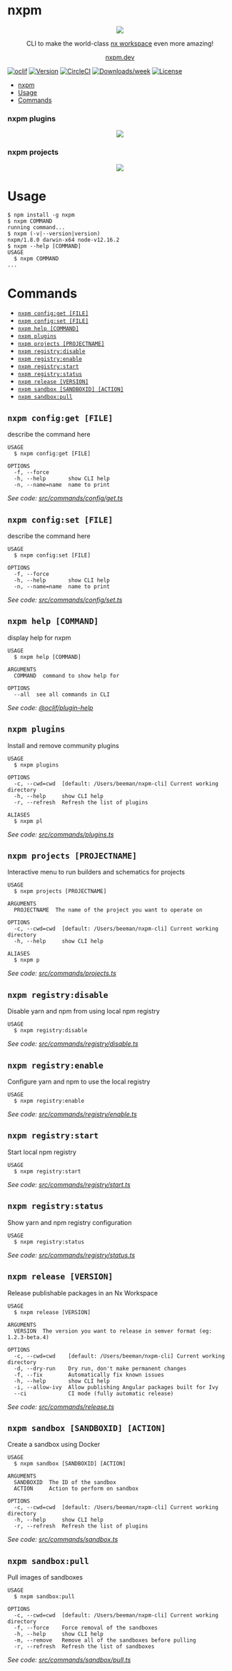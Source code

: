 # nxpm

<p align="center"><img src="https://avatars0.githubusercontent.com/u/65322676?s=400&u=4a36f7a4110a16d674cba9610dae5d5e2966ab3a&v=4"></p>

<p align="center">CLI to make the world-class <a href="https://github.com/nrwl/nx">nx workspace</a> even more amazing!</p>

<p align="center"><a href="https://nxpm.dev/">nxpm.dev</a></p>

[![oclif](https://img.shields.io/badge/cli-oclif-brightgreen.svg)](https://oclif.io)
[![Version](https://img.shields.io/npm/v/nxpm.svg)](https://npmjs.org/package/nxpm)
[![CircleCI](https://circleci.com/gh/nxpm/nxpm/tree/master.svg?style=shield)](https://circleci.com/gh/nxpm/nxpm/tree/master)
[![Downloads/week](https://img.shields.io/npm/dw/nxpm.svg)](https://npmjs.org/package/nxpm)
[![License](https://img.shields.io/npm/l/nxpm.svg)](https://github.com/nxpm/nxpm/blob/master/package.json)

<!-- toc -->
* [nxpm](#nxpm)
* [Usage](#usage)
* [Commands](#commands)
<!-- tocstop -->

### nxpm plugins

<p align="center"><img src="nxpm-plugins.gif"></p>

### nxpm projects

<p align="center"><img src="nxpm-projects.gif"></p>

# Usage

<!-- usage -->
```sh-session
$ npm install -g nxpm
$ nxpm COMMAND
running command...
$ nxpm (-v|--version|version)
nxpm/1.8.0 darwin-x64 node-v12.16.2
$ nxpm --help [COMMAND]
USAGE
  $ nxpm COMMAND
...
```
<!-- usagestop -->

# Commands

<!-- commands -->
* [`nxpm config:get [FILE]`](#nxpm-configget-file)
* [`nxpm config:set [FILE]`](#nxpm-configset-file)
* [`nxpm help [COMMAND]`](#nxpm-help-command)
* [`nxpm plugins`](#nxpm-plugins)
* [`nxpm projects [PROJECTNAME]`](#nxpm-projects-projectname)
* [`nxpm registry:disable`](#nxpm-registrydisable)
* [`nxpm registry:enable`](#nxpm-registryenable)
* [`nxpm registry:start`](#nxpm-registrystart)
* [`nxpm registry:status`](#nxpm-registrystatus)
* [`nxpm release [VERSION]`](#nxpm-release-version)
* [`nxpm sandbox [SANDBOXID] [ACTION]`](#nxpm-sandbox-sandboxid-action)
* [`nxpm sandbox:pull`](#nxpm-sandboxpull)

## `nxpm config:get [FILE]`

describe the command here

```
USAGE
  $ nxpm config:get [FILE]

OPTIONS
  -f, --force
  -h, --help       show CLI help
  -n, --name=name  name to print
```

_See code: [src/commands/config/get.ts](https://github.com/nxpm/nxpm-cli/blob/v1.8.0/src/commands/config/get.ts)_

## `nxpm config:set [FILE]`

describe the command here

```
USAGE
  $ nxpm config:set [FILE]

OPTIONS
  -f, --force
  -h, --help       show CLI help
  -n, --name=name  name to print
```

_See code: [src/commands/config/set.ts](https://github.com/nxpm/nxpm-cli/blob/v1.8.0/src/commands/config/set.ts)_

## `nxpm help [COMMAND]`

display help for nxpm

```
USAGE
  $ nxpm help [COMMAND]

ARGUMENTS
  COMMAND  command to show help for

OPTIONS
  --all  see all commands in CLI
```

_See code: [@oclif/plugin-help](https://github.com/oclif/plugin-help/blob/v3.0.1/src/commands/help.ts)_

## `nxpm plugins`

Install and remove community plugins

```
USAGE
  $ nxpm plugins

OPTIONS
  -c, --cwd=cwd  [default: /Users/beeman/nxpm-cli] Current working directory
  -h, --help     show CLI help
  -r, --refresh  Refresh the list of plugins

ALIASES
  $ nxpm pl
```

_See code: [src/commands/plugins.ts](https://github.com/nxpm/nxpm-cli/blob/v1.8.0/src/commands/plugins.ts)_

## `nxpm projects [PROJECTNAME]`

Interactive menu to run builders and schematics for projects

```
USAGE
  $ nxpm projects [PROJECTNAME]

ARGUMENTS
  PROJECTNAME  The name of the project you want to operate on

OPTIONS
  -c, --cwd=cwd  [default: /Users/beeman/nxpm-cli] Current working directory
  -h, --help     show CLI help

ALIASES
  $ nxpm p
```

_See code: [src/commands/projects.ts](https://github.com/nxpm/nxpm-cli/blob/v1.8.0/src/commands/projects.ts)_

## `nxpm registry:disable`

Disable yarn and npm from using local npm registry

```
USAGE
  $ nxpm registry:disable
```

_See code: [src/commands/registry/disable.ts](https://github.com/nxpm/nxpm-cli/blob/v1.8.0/src/commands/registry/disable.ts)_

## `nxpm registry:enable`

Configure yarn and npm to use the local registry

```
USAGE
  $ nxpm registry:enable
```

_See code: [src/commands/registry/enable.ts](https://github.com/nxpm/nxpm-cli/blob/v1.8.0/src/commands/registry/enable.ts)_

## `nxpm registry:start`

Start local npm registry

```
USAGE
  $ nxpm registry:start
```

_See code: [src/commands/registry/start.ts](https://github.com/nxpm/nxpm-cli/blob/v1.8.0/src/commands/registry/start.ts)_

## `nxpm registry:status`

Show yarn and npm registry configuration

```
USAGE
  $ nxpm registry:status
```

_See code: [src/commands/registry/status.ts](https://github.com/nxpm/nxpm-cli/blob/v1.8.0/src/commands/registry/status.ts)_

## `nxpm release [VERSION]`

Release publishable packages in an Nx Workspace

```
USAGE
  $ nxpm release [VERSION]

ARGUMENTS
  VERSION  The version you want to release in semver format (eg: 1.2.3-beta.4)

OPTIONS
  -c, --cwd=cwd    [default: /Users/beeman/nxpm-cli] Current working directory
  -d, --dry-run    Dry run, don't make permanent changes
  -f, --fix        Automatically fix known issues
  -h, --help       show CLI help
  -i, --allow-ivy  Allow publishing Angular packages built for Ivy
  --ci             CI mode (fully automatic release)
```

_See code: [src/commands/release.ts](https://github.com/nxpm/nxpm-cli/blob/v1.8.0/src/commands/release.ts)_

## `nxpm sandbox [SANDBOXID] [ACTION]`

Create a sandbox using Docker

```
USAGE
  $ nxpm sandbox [SANDBOXID] [ACTION]

ARGUMENTS
  SANDBOXID  The ID of the sandbox
  ACTION     Action to perform on sandbox

OPTIONS
  -c, --cwd=cwd  [default: /Users/beeman/nxpm-cli] Current working directory
  -h, --help     show CLI help
  -r, --refresh  Refresh the list of plugins
```

_See code: [src/commands/sandbox.ts](https://github.com/nxpm/nxpm-cli/blob/v1.8.0/src/commands/sandbox.ts)_

## `nxpm sandbox:pull`

Pull images of sandboxes

```
USAGE
  $ nxpm sandbox:pull

OPTIONS
  -c, --cwd=cwd  [default: /Users/beeman/nxpm-cli] Current working directory
  -f, --force    Force removal of the sandboxes
  -h, --help     show CLI help
  -m, --remove   Remove all of the sandboxes before pulling
  -r, --refresh  Refresh the list of sandboxes
```

_See code: [src/commands/sandbox/pull.ts](https://github.com/nxpm/nxpm-cli/blob/v1.8.0/src/commands/sandbox/pull.ts)_
<!-- commandsstop -->

